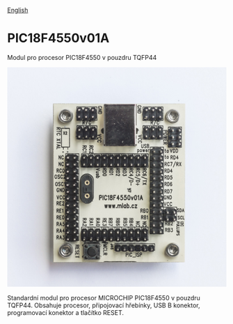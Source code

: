 
[English](./README.md)
<!--- module --->
# PIC18F4550v01A
<!--- Emodule --->

<!--- subtitle ---> Modul pro procesor PIC18F4550 v pouzdru TQFP44<!--- Esubtitle --->

![PIC18F4550v01A](DOC/SRC/img/PIC18F4550v01A_Top_Big.jpg)

<!--- description ---> Standardní modul pro procesor MICROCHIP PIC18F4550 v pouzdru TQFP44. Obsahuje procesor, připojovací hřebínky, USB B konektor, programovací konektor a tlačítko RESET.<!--- Edescription --->
            